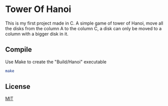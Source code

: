 # Tower Of Hanoi 

This is my first project made in C. A simple game of tower of Hanoi, move all the disks from the column A to the column C, a disk can only be moved to a column with a bigger disk in it.

## Compile

Use Make to create the "Build/Hanoi" executable

```bash
make
```

## License
[MIT](https://choosealicense.com/licenses/mit/)